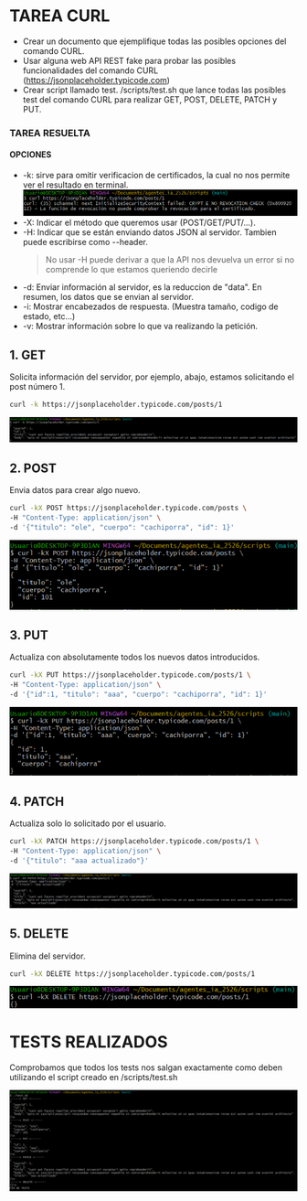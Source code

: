 # TAREA CURL

- Crear un documento que ejemplifique todas las posibles opciones del comando CURL.
- Usar alguna web API REST fake para probar las posibles funcionalidades del comando CURL (https://jsonplaceholder.typicode.com)
- Crear script llamado test. /scripts/test.sh que lance todas las posibles test del comando CURL para realizar GET, POST, DELETE, PATCH y PUT.

### TAREA RESUELTA

#### OPCIONES

- -k: sirve para omitir verificacion de certificados, la cual no nos permite ver el resultado en terminal.
  ![imagenTarea](img/error.png)
- -X: Indicar el método que queremos usar (POST/GET/PUT/...).
- -H: Indicar que se están enviando datos JSON al servidor. Tambien puede escribirse como --header.
  > No usar -H puede derivar a que la API nos devuelva un error si no comprende lo que estamos queriendo decirle
- -d: Enviar información al servidor, es la reduccion de "data". En resumen, los datos que se envian al servidor.
- -i: Mostrar encabezados de respuesta. (Muestra tamaño, codigo de estado, etc...)
- -v: Mostrar información sobre lo que va realizando la petición.

## 1. GET

Solicita información del servidor, por ejemplo, abajo, estamos solicitando el post número 1.

```bash
curl -k https://jsonplaceholder.typicode.com/posts/1
```

![imagenTarea](img/get.png)

## 2. POST

Envia datos para crear algo nuevo.

```bash
curl -kX POST https://jsonplaceholder.typicode.com/posts \
-H "Content-Type: application/json" \
-d '{"titulo": "ole", "cuerpo": "cachiporra", "id": 1}'
```

![imagenTarea](img/post.png)

## 3. PUT

Actualiza con absolutamente todos los nuevos datos introducidos.

```bash
curl -kX PUT https://jsonplaceholder.typicode.com/posts/1 \
-H "Content-Type: application/json" \
-d '{"id":1, "titulo": "aaa", "cuerpo": "cachiporra", "id": 1}'
```

![imagenTarea](img/put.png)

## 4. PATCH

Actualiza solo lo solicitado por el usuario.

```bash
curl -kX PATCH https://jsonplaceholder.typicode.com/posts/1 \
-H "Content-Type: application/json" \
-d '{"titulo": "aaa actualizado"}'
```

![imagenTarea](img/patch.png)

## 5. DELETE

Elimina del servidor.

```bash
curl -kX DELETE https://jsonplaceholder.typicode.com/posts/1
```

![imagenTarea](img/delete.png)

# TESTS REALIZADOS

Comprobamos que todos los tests nos salgan exactamente como deben utilizando el script creado en /scripts/test.sh

![imagenTarea](img/tests.png)
